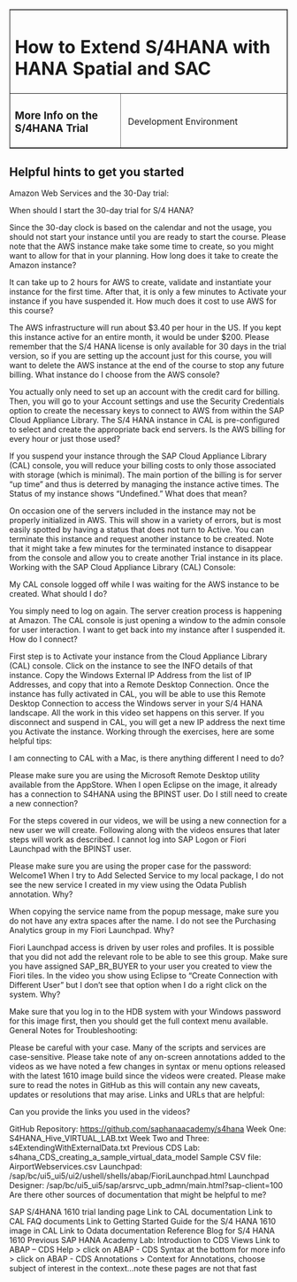 <table width=100% border=>
<tr><td colspan=2><h1>How to Extend S/4HANA with HANA Spatial and SAC&nbsp;&nbsp;&nbsp;&nbsp;&nbsp;&nbsp;&nbsp;&nbsp;&nbsp;</h1></td></tr>
<tr><td><h3>More Info on the S/4HANA Trial</h3></td><td width=60%></br>&nbsp;Development Environment</p></td></tr>
</table>

## Helpful hints to get you started

Amazon Web Services and the 30-Day trial:

When should I start the 30-day trial for S/4 HANA?

Since the 30-day clock is based on the calendar and not the usage, you should not start your instance until you are ready to start the course. Please note that the AWS instance make take some time to create, so you might want to allow for that in your planning.
How long does it take to create the Amazon instance?

It can take up to 2 hours for AWS to create, validate and instantiate your instance for the first time. After that, it is only a few minutes to Activate your instance if you have suspended it.
How much does it cost to use AWS for this course?

The AWS infrastructure will run about $3.40 per hour in the US. If you kept this instance active for an entire month, it would be under $200. Please remember that the S/4 HANA license is only available for 30 days in the trial version, so if you are setting up the account just for this course, you will want to delete the AWS instance at the end of the course to stop any future billing.
What instance do I choose from the AWS console?

You actually only need to set up an account with the credit card for billing. Then, you will go to your Account settings and use the Security Credentials option to create the necessary keys to connect to AWS from within the SAP Cloud Appliance Library.  The S/4 HANA instance in CAL is pre-configured to select and create the appropriate back end servers.
Is the AWS billing for every hour or just those used?

If you suspend your instance through the SAP Cloud Appliance Library (CAL) console, you will reduce your billing costs to only those associated with storage (which is minimal). The main portion of the billing is for server “up time” and thus is deterred by managing the instance active times.
The Status of my instance shows “Undefined.”  What does that mean?

On occasion one of the servers included in the instance may not be properly initialized in AWS. This will show in a variety of errors, but is most easily spotted by having a status that does not turn to Active.  You can terminate this instance and request another instance to be created.  Note that it might take a few minutes for the terminated instance to disappear from the console and allow you to create another Trial instance in its place.
Working with the SAP Cloud Appliance Library (CAL) Console:

My CAL console logged off while I was waiting for the AWS instance to be created. What should I do?

You simply need to log on again. The server creation process is happening at Amazon.  The CAL console is just opening a window to the admin console for user interaction.
I want to get back into my instance after I suspended it. How do I connect?

First step is to Activate your instance from the Cloud Appliance Library (CAL) console.
Click on the instance to see the INFO details of that instance.
Copy the Windows External IP Address from the list of IP Addresses, and copy that into a Remote Desktop Connection.
Once the instance has fully activated in CAL, you will be able to use this Remote Desktop Connection to access the Windows server in your S/4 HANA landscape. All the work in this video set happens on this server.
If you disconnect and suspend in CAL, you will get a new IP address the next time you Activate the instance.
Working through the exercises, here are some helpful tips:

I am connecting to CAL with a Mac, is there anything different I need to do?

Please make sure you are using the Microsoft Remote Desktop utility available from the AppStore. 
When I open Eclipse on the image, it already has a connection to S4HANA using the BPINST user. Do I still need to create a new connection?

For the steps covered in our videos, we will be using a new connection for a new user we will create. Following along with the videos ensures that later steps will work as described.
I cannot log into SAP Logon or Fiori Launchpad with the BPINST user.

Please make sure you are using the proper case for the password: Welcome1
When I try to Add Selected Service to my local package, I do not see the new service I created in my view using the Odata Publish annotation. Why?

When copying the service name from the popup message, make sure you do not have any extra spaces after the name.
I do not see the Purchasing Analytics group in my Fiori Launchpad. Why?

Fiori Launchpad access is driven by user roles and profiles. It is possible that you did not add the relevant role to be able to see this group.  Make sure you have assigned SAP_BR_BUYER to your user you created to view the Fiori tiles.
In the video you show using Eclipse to “Create Connection with Different User” but I don’t see that option when I do a right click on the system.  Why?

Make sure that you log in to the HDB system with your Windows password for this image first, then you should get the full context menu available.
General Notes for Troubleshooting:  

Please be careful with your case. Many of the scripts and services are case-sensitive.
Please take note of any on-screen annotations added to the videos as we have noted a few changes in syntax or menu options released with the latest 1610 image build since the videos were created.
Please make sure to read the notes in GitHub as this will contain any new caveats, updates or resolutions that may arise.
Links and URLs that are helpful:

Can you provide the links you used in the videos?

GitHub Repository: https://github.com/saphanaacademy/s4hana
Week One: S4HANA_Hive_VIRTUAL_LAB.txt
Week Two and Three: s4ExtendingWithExternalData.txt
Previous CDS Lab: s4hana_CDS_creating_a_sample_virtual_data_model
Sample CSV file: AirportWebservices.csv
Launchpad: /sap/bc/ui5_ui5/ui2/ushell/shells/abap/FioriLaunchpad.html
Launchpad Designer: /sap/bc/ui5_ui5/sap/arsrvc_upb_admn/main.html?sap-client=100
Are there other sources of documentation that might be helpful to me?

SAP S/4HANA 1610 trial landing page
Link to CAL documentation
Link to CAL FAQ documents
Link to Getting Started Guide for the S/4 HANA 1610 image in CAL
Link to Odata documentation
Reference Blog for S/4 HANA 1610 
Previous SAP HANA Academy Lab: Introduction to CDS Views
Link to ABAP – CDS Help > click on ABAP - CDS Syntax at the bottom for more info > click on ABAP - CDS Annotations > Context for Annotations, choose subject of interest in the context...note these pages are not that fast
